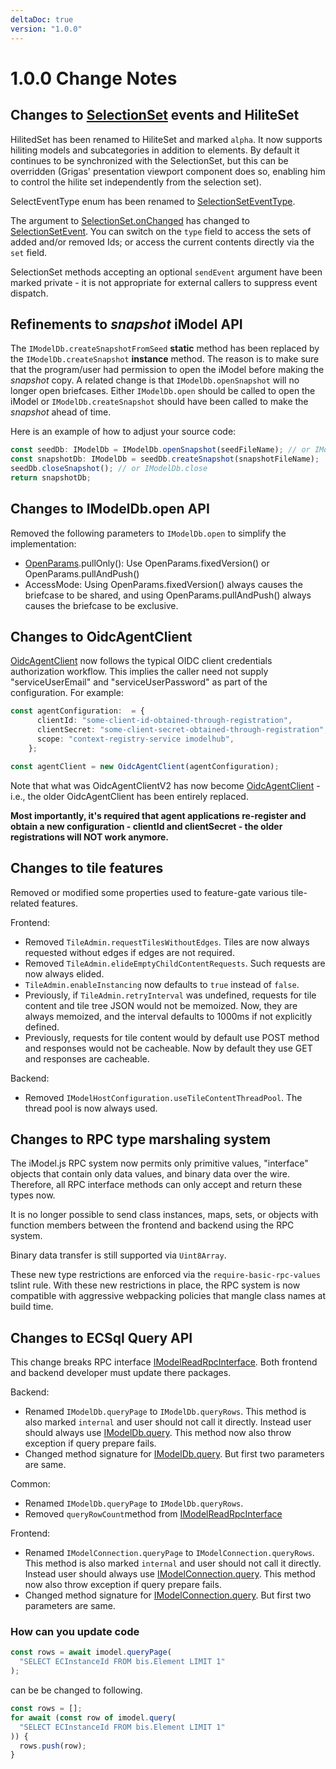 ```yaml
---
deltaDoc: true
version: "1.0.0"
---
```


# 1.0.0 Change Notes

## Changes to [SelectionSet](https://www.imodeljs.org/v1/reference/imodeljs-frontend/selectionset/selectionset) events and HiliteSet

HilitedSet has been renamed to HiliteSet and marked `alpha`. It now supports hiliting models and subcategories in addition to elements. By default it continues to be synchronized with the SelectionSet, but this can be overridden (Grigas' presentation viewport component does so, enabling him to control the hilite set independently from the selection set).

SelectEventType enum has been renamed to [SelectionSetEventType](https://www.imodeljs.org/v1/reference/imodeljs-frontend/selectionset/selectionseteventtype).

The argument to [SelectionSet.onChanged](https://www.imodeljs.org/v1/reference/imodeljs-frontend/selectionset/selectionset/#onchanged) has changed to [SelectionSetEvent](https://www.imodeljs.org/v1/reference/imodeljs-frontend/selectionset/selectionsetevent). You can switch on the `type` field to access the sets of added and/or removed Ids; or access the current contents directly via the `set` field.

SelectionSet methods accepting an optional `sendEvent` argument have been marked private - it is not appropriate for external callers to suppress event dispatch.

## Refinements to _snapshot_ iModel API

The `IModelDb.createSnapshotFromSeed` **static** method has been replaced by the `IModelDb.createSnapshot` **instance** method.
The reason is to make sure that the program/user had permission to open the iModel before making the _snapshot_ copy.
A related change is that `IModelDb.openSnapshot` will no longer open briefcases.
Either `IModelDb.open` should be called to open the iModel or `IModelDb.createSnapshot` should have been called to make the _snapshot_ ahead of time.

Here is an example of how to adjust your source code:

```ts
const seedDb: IModelDb = IModelDb.openSnapshot(seedFileName); // or IModelDb.open
const snapshotDb: IModelDb = seedDb.createSnapshot(snapshotFileName);
seedDb.closeSnapshot(); // or IModelDb.close
return snapshotDb;
```

## Changes to IModelDb.open API

Removed the following parameters to `IModelDb.open` to simplify the implementation:

- [OpenParams](https://www.imodeljs.org/v1/reference/imodeljs-backend/imodels/openparams).pullOnly(): Use OpenParams.fixedVersion() or OpenParams.pullAndPush()
- AccessMode: Using OpenParams.fixedVersion() always causes the briefcase to be shared, and using OpenParams.pullAndPush() always causes the briefcase to be exclusive.

## Changes to OidcAgentClient

[OidcAgentClient](https://www.imodeljs.org/v1/reference/imodeljs-clients-backend/authentication/oidcagentclient) now follows the typical OIDC client credentials authorization workflow. This implies the caller need not supply "serviceUserEmail" and "serviceUserPassword" as part of the configuration. For example:

```ts
const agentConfiguration:  = {
      clientId: "some-client-id-obtained-through-registration",
      clientSecret: "some-client-secret-obtained-through-registration",
      scope: "context-registry-service imodelhub",
    };

const agentClient = new OidcAgentClient(agentConfiguration);
```

Note that what was OidcAgentClientV2 has now become [OidcAgentClient](https://www.imodeljs.org/v1/reference/imodeljs-clients-backend/authentication/oidcagentclient) - i.e., the older OidcAgentClient has been entirely replaced.

**Most importantly, it's required that agent applications re-register and obtain a new configuration - clientId and clientSecret - the older registrations will NOT work anymore.**

## Changes to tile features

Removed or modified some properties used to feature-gate various tile-related features.

Frontend:

- Removed `TileAdmin.requestTilesWithoutEdges`. Tiles are now always requested without edges if edges are not required.
- Removed `TileAdmin.elideEmptyChildContentRequests`. Such requests are now always elided.
- `TileAdmin.enableInstancing` now defaults to `true` instead of `false`.
- Previously, if `TileAdmin.retryInterval` was undefined, requests for tile content and tile tree JSON would not be memoized. Now, they are always memoized, and the interval defaults to 1000ms if not explicitly defined.
- Previously, requests for tile content would by default use POST method and responses would not be cacheable. Now by default they use GET and responses are cacheable.

Backend:

- Removed `IModelHostConfiguration.useTileContentThreadPool`. The thread pool is now always used.

## Changes to RPC type marshaling system

The iModel.js RPC system now permits only primitive values, "interface" objects that contain only data values, and binary data over the wire. Therefore, all RPC interface methods can only accept and return these types now.

It is no longer possible to send class instances, maps, sets, or objects with function members between the frontend and backend using the RPC system.

Binary data transfer is still supported via `Uint8Array`.

These new type restrictions are enforced via the `require-basic-rpc-values` tslint rule. With these new restrictions in place, the RPC system is now compatible with aggressive webpacking policies that mangle class names at build time.

## Changes to ECSql Query API

This change breaks RPC interface [IModelReadRpcInterface](https://www.imodeljs.org/v1/reference/imodeljs-common/rpcinterface/imodelreadrpcinterface). Both frontend and backend developer must update there packages.

Backend:

- Renamed `IModelDb.queryPage` to `IModelDb.queryRows`. This method is also marked `internal` and user should not call it directly. Instead user should always use [IModelDb.query](https://www.imodeljs.org/v1/reference/imodeljs-backend/imodels/imodeldb/query). This method now also throw exception if query prepare fails.
- Changed method signature for [IModelDb.query](https://www.imodeljs.org/v1/reference/imodeljs-backend/imodels/imodeldb/query). But first two parameters are same.

Common:

- Renamed `IModelDb.queryPage` to `IModelDb.queryRows`.
- Removed `queryRowCount`method from [IModelReadRpcInterface](https://www.imodeljs.org/v1/reference/imodeljs-common/rpcinterface/imodelreadrpcinterface)

Frontend:

- Renamed `IModelConnection.queryPage` to `IModelConnection.queryRows`. This method is also marked `internal` and user should not call it directly. Instead user should always use [IModelConnection.query](https://www.imodeljs.org/v1/reference/imodeljs-frontend/imodelconnection/imodelconnection/query). This method now also throw exception if query prepare fails.
- Changed method signature for [IModelConnection.query](https://www.imodeljs.org/v1/reference/imodeljs-frontend/imodelconnection/imodelconnection/query). But first two parameters are same.

### How can you update code

```ts
const rows = await imodel.queryPage(
  "SELECT ECInstanceId FROM bis.Element LIMIT 1"
);
```

can be be changed to following.

```ts
const rows = [];
for await (const row of imodel.query(
  "SELECT ECInstanceId FROM bis.Element LIMIT 1"
)) {
  rows.push(row);
}
```
